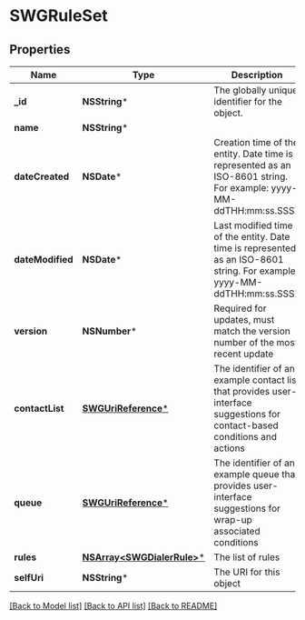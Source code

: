 # SWGRuleSet

## Properties
Name | Type | Description | Notes
------------ | ------------- | ------------- | -------------
**_id** | **NSString*** | The globally unique identifier for the object. | [optional] 
**name** | **NSString*** |  | [optional] 
**dateCreated** | **NSDate*** | Creation time of the entity. Date time is represented as an ISO-8601 string. For example: yyyy-MM-ddTHH:mm:ss.SSSZ | [optional] 
**dateModified** | **NSDate*** | Last modified time of the entity. Date time is represented as an ISO-8601 string. For example: yyyy-MM-ddTHH:mm:ss.SSSZ | [optional] 
**version** | **NSNumber*** | Required for updates, must match the version number of the most recent update | [optional] 
**contactList** | [**SWGUriReference***](SWGUriReference.md) | The identifier of an example contact list that provides user-interface suggestions for contact-based conditions and actions | [optional] 
**queue** | [**SWGUriReference***](SWGUriReference.md) | The identifier of an example queue that provides user-interface suggestions for wrap-up associated conditions | [optional] 
**rules** | [**NSArray&lt;SWGDialerRule&gt;***](SWGDialerRule.md) | The list of rules | 
**selfUri** | **NSString*** | The URI for this object | [optional] 

[[Back to Model list]](../README.md#documentation-for-models) [[Back to API list]](../README.md#documentation-for-api-endpoints) [[Back to README]](../README.md)


